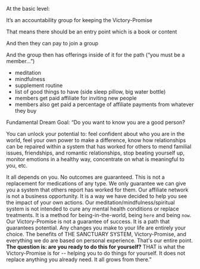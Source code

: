 At the basic level:

It’s an accountability group for keeping the Victory-Promise

That means there should be an entry point which is a book or content

And then they can pay to join a group

And the group then has offerings inside of it for the path (“you must be a member…”) 
- meditation
- mindfulness
- supplement routine
- list of good things to have (side sleep pillow, big water bottle)
- members get paid affiliate for inviting new people
- members also get paid a percentage of affiliate payments from whatever they buy

Fundamental Dream Goal:
“Do you want to know you are a good person? 

You can unlock your potential to: feel confident about who you are in the world, feel your own power to make a difference, know how relationships can be repaired within a system that has worked for others to mend familial issues, friendships, and romantic relationships, stop beating yourself up, monitor emotions in a healthy way, concentrate on what is meaningful to you, etc.


It all depends on you. No outcomes are guaranteed. This is not a replacement for medications of any type. We only guarantee we can give you a system that others report has worked for them. Our affiliate network is not a business opportunity. It is a way we have decided to help you see the impact of your own actions. Our meditation/mindfulness/spiritual system is not intended to cure any mental health conditions or replace treatments. It is a method for being-in-the-world, being `here` and being `now`. Our Victory-Promise is not a guarantee of success. It is a path that guarantees potential. Any changes you make to your life are entirely your choice. The benefits of THE SANCTUARY SYSTEM, Victory-Promise, and everything we do are based on personal experience. That's our entire point. **The question is: are you ready to do this for yourself?** THAT is what the Victory-Promise is for -- helping you to do things for yourself. It does not replace anything you already need.  It all grows from there.”
